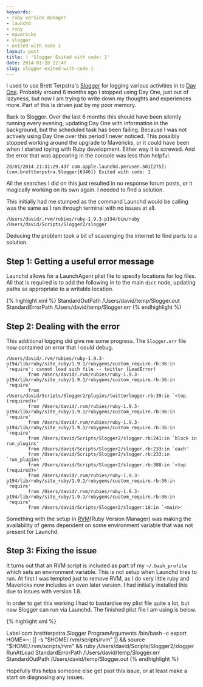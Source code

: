 ```yaml
---
keywords:
- ruby version manager
- launchd
- ruby
- mavericks
- slogger
- exited with code 1
layout: post
title: ! 'Slogger Exited with code: 1'
date: 2014-01-28 22:47
slug: slogger-exited-with-code-1
---
```

I used to use Brett Terpstra's [Slogger][slogger] for logging various activities in to [Day One][dayone]. Probably around 6 months ago I stopped using Day One, just out of lazyness, but now I am trying to write down my thoughts and experiences more. Part of this is driven just by my poor memory.

Back to Slogger. Over the last 6 months this should have been silently running every evening, updating Day One with information in the background, but the scheduled task has been failing. Because I was not actively using Day One over this period I never noticed. This possibly stopped working around the upgrade to Mavericks, or it could have been when I started toying with Ruby development. Either way it is screwed. And the error that was appearing in the console was less than helpful. 

```
28/01/2014 21:31:29.437 com.apple.launchd.peruser.501[275]: (com.brettterpstra.Slogger[6346]) Exited with code: 1
```

All the searches I did on this just resulted in no response forum posts, or it magically working on its own again. I needed to find a solution.
<!--more-->

This initially had me stumped as the command Launchd would be calling was the same as I ran through terminal with no issues at all.

    /Users/david/.rvm/rubies/ruby-1.9.3-p194/bin/ruby /Users/david/Scripts/Slogger2/slogger

Deducing the problem took a bit of scavenging the internet to find parts to a solution.

## Step 1: Getting a useful error message

Launchd allows for a LaunchAgent plist file to specify locations for log files. All that is required is to add the following in to the main ```dict``` node, updating paths as appropriate to a writable location.

{% highlight xml %}
<key>StandardOutPath</key>
<string>/Users/david/temp/Slogger.out</string>
<key>StandardErrorPath</key>
<string>/Users/david/temp/Slogger.err</string>
{% endhighlight %}

## Step 2: Dealing with the error
This additional logging did give me some progress. The ```Slogger.err``` file now contained an error that I could debug.

```
/Users/david/.rvm/rubies/ruby-1.9.3-p194/lib/ruby/site_ruby/1.9.1/rubygems/custom_require.rb:36:in `require': cannot load such file -- twitter (LoadError)
        from /Users/david/.rvm/rubies/ruby-1.9.3-p194/lib/ruby/site_ruby/1.9.1/rubygems/custom_require.rb:36:in `require'
        from /Users/david/Scripts/Slogger2/plugins/twitterlogger.rb:39:in `<top (required)>'
        from /Users/david/.rvm/rubies/ruby-1.9.3-p194/lib/ruby/site_ruby/1.9.1/rubygems/custom_require.rb:36:in `require'
        from /Users/david/.rvm/rubies/ruby-1.9.3-p194/lib/ruby/site_ruby/1.9.1/rubygems/custom_require.rb:36:in `require'
        from /Users/david/Scripts/Slogger2/slogger.rb:241:in `block in run_plugins'
        from /Users/david/Scripts/Slogger2/slogger.rb:233:in `each'
        from /Users/david/Scripts/Slogger2/slogger.rb:233:in `run_plugins'
        from /Users/david/Scripts/Slogger2/slogger.rb:388:in `<top (required)>'
        from /Users/david/.rvm/rubies/ruby-1.9.3-p194/lib/ruby/site_ruby/1.9.1/rubygems/custom_require.rb:36:in `require'
        from /Users/david/.rvm/rubies/ruby-1.9.3-p194/lib/ruby/site_ruby/1.9.1/rubygems/custom_require.rb:36:in `require'
        from /Users/david/Scripts/Slogger2/slogger:18:in `<main>'
```

Something with the setup in [RVM][rvm](Ruby Version Manager) was making the availability of gems dependent on some environment variable that was not present for Launchd.

## Step 3: Fixing the issue
It turns out that an RVM script is included as part of my ```~/.bash_profile``` which sets an environment variable. This is not setup when Launchd tries to run. At first I was tempted just to remove RVM, as I do very little ruby and Mavericks now includes an even later version. I had initially installed this due to issues with version 1.8.

In order to get this working I had to bastardise my plist file quite a lot, but now Slogger can run via Launchd. The finished plist file I am using is below.

{% highlight xml %}
<?xml version="1.0" encoding="UTF-8"?>
<!DOCTYPE plist PUBLIC "-//Apple//DTD PLIST 1.0//EN" "http://www.apple.com/DTDs/PropertyList-1.0.dtd">
<plist version="1.0">
<dict>
	<key>Label</key>
	<string>com.brettterpstra.Slogger</string>
	<key>ProgramArguments</key>
	<array>
		<string>/bin/bash</string>
        <string>-c</string>
		<string>export HOME=~; [[ -s "$HOME/.rvm/scripts/rvm" ]] &amp;&amp; source "$HOME/.rvm/scripts/rvm" &amp;&amp; ruby /Users/david/Scripts/Slogger2/slogger</string>
	</array>
	<key>RunAtLoad</key>
	<false/>
	<key>StandardErrorPath</key>
	<string>/Users/david/temp/Slogger.err</string>
	<key>StandardOutPath</key>
	<string>/Users/david/temp/Slogger.out</string>
</dict>
</plist>
{% endhighlight %}

Hopefully this helps someone else get past this issue, or at least make a start on diagnosing any issues.

[dayone]: http://dayoneapp.com/ "Day One | A simple Journal for iPhone, iPad and Mac App Store "
[slogger]: http://brettterpstra.com/projects/slogger/ "Slogger - BrettTerpstra.com "
[rvm]: http://rvm.io/ "RVM: Ruby Version Manager - RVM Ruby Version Manager - Documentation "
